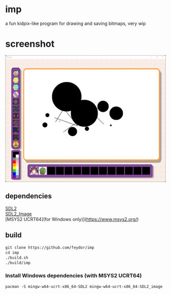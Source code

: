 # imp
a fun kidpix-like program for drawing and saving bitmaps, very wip

# screenshot
<img src="/res/main.png" width="600" />

## dependencies
[SDL2](https://www.libsdl.org/)<br />
[SDL2_Image](https://github.com/libsdl-org/SDL_image)<br />
[MSYS2 UCRT64](for Windows only)](https://www.msys2.org/)<br />

## build
```console
git clone https://github.com/feydor/imp
cd imp
./build.sh
./build/imp
```

### Install Windows dependencies (with MSYS2 UCRT64)
```console
pacman -S mingw-w64-ucrt-x86_64-SDL2 mingw-w64-ucrt-x86_64-SDL2_image
```